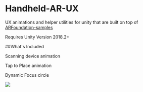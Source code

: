 # Handheld-AR-UX
UX animations and helper utilities for unity that are built on top of [ARFoundation-samples](https://github.com/unity-technologies/arfoundation-samples)

Requires Unity Version 2018.2+

##What's Included

Scanning device animation

Tap to Place animation

Dynamic Focus circle

<img src="External/ARUX.gif">

